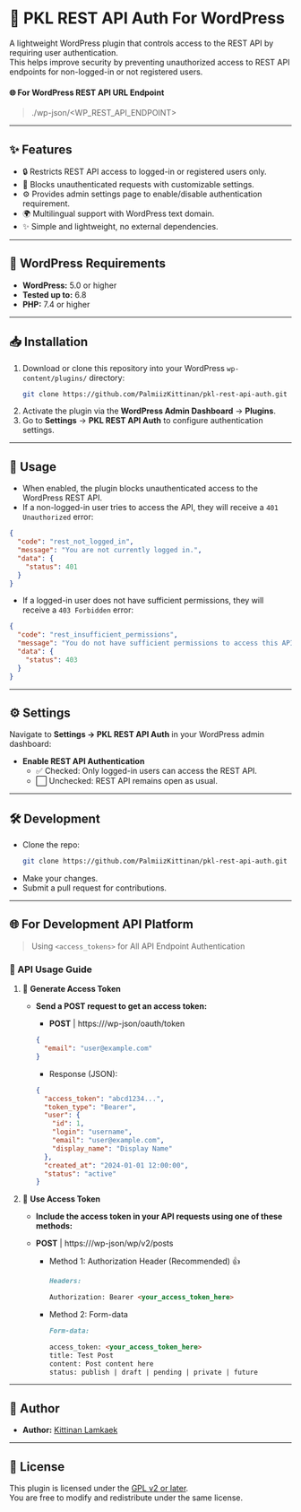 # 🔐 PKL REST API Auth For WordPress

A lightweight WordPress plugin that controls access to the REST API by requiring user authentication.  
This helps improve security by preventing unauthorized access to REST API endpoints for non-logged-in or not registered users.

#### 🌐 For WordPress REST API URL Endpoint
> ./wp-json/<WP_REST_API_ENDPOINT>

---

## ✨ Features

- 🔒 Restricts REST API access to logged-in or registered users only.
- 🚫 Blocks unauthenticated requests with customizable settings.
- ⚙️ Provides admin settings page to enable/disable authentication requirement.
- 🌍 Multilingual support with WordPress text domain.
- ✨ Simple and lightweight, no external dependencies.

---

## 📝 WordPress Requirements

- **WordPress:** 5.0 or higher
- **Tested up to:** 6.8
- **PHP:** 7.4 or higher

---

## 📥 Installation

1. Download or clone this repository into your WordPress `wp-content/plugins/` directory:
   ```bash
   git clone https://github.com/PalmiizKittinan/pkl-rest-api-auth.git
   ```
2. Activate the plugin via the **WordPress Admin Dashboard** → **Plugins**.
3. Go to **Settings** → **PKL REST API Auth** to configure authentication settings.

---

## 🚀 Usage

- When enabled, the plugin blocks unauthenticated access to the WordPress REST API.
- If a non-logged-in user tries to access the API, they will receive a `401 Unauthorized` error:

```json
{
  "code": "rest_not_logged_in",
  "message": "You are not currently logged in.",
  "data": {
    "status": 401
  }
}
```

- If a logged-in user does not have sufficient permissions, they will receive a `403 Forbidden` error:

```json
{
  "code": "rest_insufficient_permissions",
  "message": "You do not have sufficient permissions to access this API.",
  "data": {
    "status": 403
  }
}
```

---

## ⚙️ Settings

Navigate to **Settings → PKL REST API Auth** in your WordPress admin dashboard:

- **Enable REST API Authentication**
    - ✅ Checked: Only logged-in users can access the REST API.
    - ⬜ Unchecked: REST API remains open as usual.

---

## 🛠️ Development

- Clone the repo:
  ```bash
  git clone https://github.com/PalmiizKittinan/pkl-rest-api-auth.git
  ```
- Make your changes.
- Submit a pull request for contributions.

---

## 🌐 For Development API Platform

> Using `<access_tokens>` for All API Endpoint Authentication

### 📖 API Usage Guide

1. 🔐 **Generate Access Token**
    - **Send a POST request to get an access token:**
        - **POST** | https://<your-wordpress-url>/wp-json/oauth/token
      ```json
      {
        "email": "user@example.com"
      }
      ```

        - Response (JSON):
      ```json
      {
        "access_token": "abcd1234...",
        "token_type": "Bearer",
        "user": {
          "id": 1,
          "login": "username",
          "email": "user@example.com",
          "display_name": "Display Name"
        },
        "created_at": "2024-01-01 12:00:00",
        "status": "active"
      }
      ```

2. 🚀 **Use Access Token**
    - **Include the access token in your API requests using one of these methods:**

    - **POST** | https://<your-wordpress-url>/wp-json/wp/v2/posts

        - Method 1: Authorization Header (Recommended) 👍
          ```markdown
          Headers:
          
          Authorization: Bearer <your_access_token_here>
          ```

        - Method 2: Form-data
          ```markdown
          Form-data:
          
          access_token: <your_access_token_here>
          title: Test Post
          content: Post content here
          status: publish | draft | pending | private | future
          ```

---

## 👤 Author

- **Author:** [Kittinan Lamkaek](https://github.com/PalmiizKittinan)

---

## 📄 License

This plugin is licensed under the [GPL v2 or later](https://www.gnu.org/licenses/gpl-2.0.html).  
You are free to modify and redistribute under the same license.

